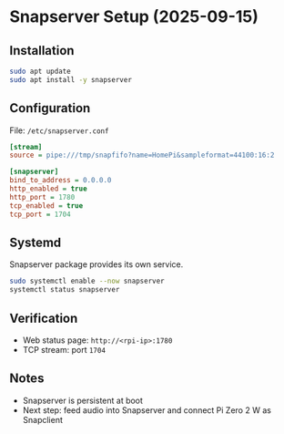 # Snapserver Setup (2025-09-15)

## Installation
```bash
sudo apt update
sudo apt install -y snapserver
```

## Configuration
File: `/etc/snapserver.conf`

```ini
[stream]
source = pipe:///tmp/snapfifo?name=HomePi&sampleformat=44100:16:2

[snapserver]
bind_to_address = 0.0.0.0
http_enabled = true
http_port = 1780
tcp_enabled = true
tcp_port = 1704
```

## Systemd
Snapserver package provides its own service.

```bash
sudo systemctl enable --now snapserver
systemctl status snapserver
```

## Verification
- Web status page: `http://<rpi-ip>:1780`
- TCP stream: port `1704`

## Notes
- Snapserver is persistent at boot
- Next step: feed audio into Snapserver and connect Pi Zero 2 W as Snapclient
